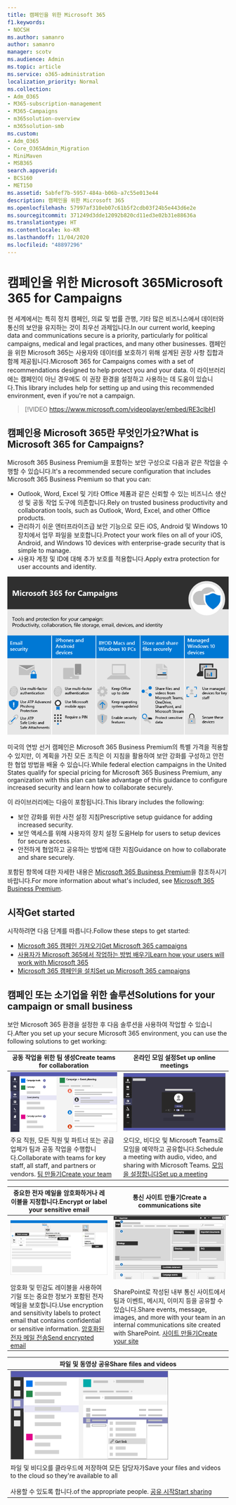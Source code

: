 ```yaml
---
title: 캠페인을 위한 Microsoft 365
f1.keywords:
- NOCSH
ms.author: samanro
author: samanro
manager: scotv
ms.audience: Admin
ms.topic: article
ms.service: o365-administration
localization_priority: Normal
ms.collection:
- Adm_O365
- M365-subscription-management
- M365-Campaigns
- m365solution-overview
- m365solution-smb
ms.custom:
- Adm_O365
- Core_O365Admin_Migration
- MiniMaven
- MSB365
search.appverid:
- BCS160
- MET150
ms.assetid: 5abfef7b-5957-484a-b06b-a7c55e013e44
description: 캠페인을 위한 Microsoft 365
ms.openlocfilehash: 57997af310eb07c61b5f2cdb03f24b5e443d6e2e
ms.sourcegitcommit: 371249d3dde12092b820cd11ed3e02b31e88636a
ms.translationtype: HT
ms.contentlocale: ko-KR
ms.lasthandoff: 11/04/2020
ms.locfileid: "48897296"
---
```

<a name="microsoft-365-for-campaigns"></a><span data-ttu-id="05cf2-103">캠페인을 위한 Microsoft 365</span><span class="sxs-lookup"><span data-stu-id="05cf2-103">Microsoft 365 for Campaigns</span></span>
===========================

<span data-ttu-id="05cf2-104">현 세계에서는 특히 정치 캠페인, 의료 및 법률 관행, 기타 많은 비즈니스에서 데이터와 통신의 보안을 유지하는 것이 최우선 과제입니다.</span><span class="sxs-lookup"><span data-stu-id="05cf2-104">In our current world, keeping data and communications secure is a priority, particularly for political campaigns, medical and legal practices, and many other businesses.</span></span> <span data-ttu-id="05cf2-105">캠페인을 위한 Microsoft 365는 사용자와 데이터를 보호하기 위해 설계된 권장 사항 집합과 함께 제공됩니다.</span><span class="sxs-lookup"><span data-stu-id="05cf2-105">Microsoft 365 for Campaigns comes with a set of recommendations designed to help protect you and your data.</span></span> <span data-ttu-id="05cf2-106">이 라이브러리에는 캠페인이 아닌 경우에도 이 권장 환경을 설정하고 사용하는 데 도움이 있습니다.</span><span class="sxs-lookup"><span data-stu-id="05cf2-106">This library includes help for setting up and using this recommended environment, even if you're not a campaign.</span></span>

> [!VIDEO https://www.microsoft.com/videoplayer/embed/RE3clbH]

<a name="what-is-microsoft-365-for-campaigns"></a><span data-ttu-id="05cf2-107">캠페인용 Microsoft 365란 무엇인가요?</span><span class="sxs-lookup"><span data-stu-id="05cf2-107">What is Microsoft 365 for Campaigns?</span></span>
------------------------------------

<span data-ttu-id="05cf2-108">Microsoft 365 Business Premium을 포함하는 보안 구성으로 다음과 같은 작업을 수행할 수 있습니다.</span><span class="sxs-lookup"><span data-stu-id="05cf2-108">It's a recommended secure configuration that includes Microsoft 365 Business Premium so that you can:</span></span>

- <span data-ttu-id="05cf2-109">Outlook, Word, Excel 및 기타 Office 제품과 같은 신뢰할 수 있는 비즈니스 생산성 및 공동 작업 도구에 의존합니다.</span><span class="sxs-lookup"><span data-stu-id="05cf2-109">Rely on trusted business productivity and collaboration tools, such as Outlook, Word, Excel, and other Office products.</span></span>
- <span data-ttu-id="05cf2-110">관리하기 쉬운 엔터프라이즈급 보안 기능으로 모든 iOS, Android 및 Windows 10 장치에서 업무 파일을 보호합니다.</span><span class="sxs-lookup"><span data-stu-id="05cf2-110">Protect your work files on all of your iOS, Android, and Windows 10 devices with enterprise-grade security that is simple to manage.</span></span>
- <span data-ttu-id="05cf2-111">사용자 계정 및 ID에 대해 추가 보호를 적용합니다.</span><span class="sxs-lookup"><span data-stu-id="05cf2-111">Apply extra protection for user accounts and identity.</span></span>

![Microsoft 365 Business Premium은 생산성 도구, 공동 작업 도구, 파일 저장소, 전자 메일, 장치 및 ID를 보호합니다.](../media/M365-WhatIsIt-SecurityFocus.png)

<span data-ttu-id="05cf2-113">미국의 연방 선거 캠페인은 Microsoft 365 Business Premium의 특별 가격을 적용할 수 있지만, 이 계획을 가진 모든 조직은 이 지침을 활용하여 보안 강화를 구성하고 안전한 협업 방법을 배울 수 있습니다.</span><span class="sxs-lookup"><span data-stu-id="05cf2-113">While federal election campaigns in the United States qualify for special pricing for Microsoft 365 Business Premium, any organization with this plan can take advantage of this guidance to configure increased security and learn how to collaborate securely.</span></span>

<span data-ttu-id="05cf2-114">이 라이브러리에는 다음이 포함됩니다.</span><span class="sxs-lookup"><span data-stu-id="05cf2-114">This library includes the following:</span></span>

- <span data-ttu-id="05cf2-115">보안 강화를 위한 사전 설정 지침</span><span class="sxs-lookup"><span data-stu-id="05cf2-115">Prescriptive setup guidance for adding increased security.</span></span>
- <span data-ttu-id="05cf2-116">보안 액세스를 위해 사용자의 장치 설정 도움</span><span class="sxs-lookup"><span data-stu-id="05cf2-116">Help for users to setup devices for secure access.</span></span>
- <span data-ttu-id="05cf2-117">안전하게 협업하고 공유하는 방법에 대한 지침</span><span class="sxs-lookup"><span data-stu-id="05cf2-117">Guidance on how to collaborate and share securely.</span></span>

<span data-ttu-id="05cf2-118">포함된 항목에 대한 자세한 내용은 [Microsoft 365 Business Premium](https://www.microsoft.com/microsoft-365/business)을 참조하시기 바랍니다.</span><span class="sxs-lookup"><span data-stu-id="05cf2-118">For more information about what's included, see [Microsoft 365 Business Premium](https://www.microsoft.com/microsoft-365/business).</span></span>

<a name="get-started"></a><span data-ttu-id="05cf2-119">시작</span><span class="sxs-lookup"><span data-stu-id="05cf2-119">Get started</span></span>
--------------------------

<span data-ttu-id="05cf2-120">시작하려면 다음 단계를 따릅니다.</span><span class="sxs-lookup"><span data-stu-id="05cf2-120">Follow these steps to get started:</span></span>

- [<span data-ttu-id="05cf2-121">Microsoft 365 캠페인 가져오기</span><span class="sxs-lookup"><span data-stu-id="05cf2-121">Get Microsoft 365 campaigns</span></span>](get-microsoft-365-campaigns.md)
- [<span data-ttu-id="05cf2-122">사용자가 Microsoft 365에서 작업하는 방법 배우기</span><span class="sxs-lookup"><span data-stu-id="05cf2-122">Learn how your users will work with Microsoft 365</span></span>](m365-campaigns-users.md)
- [<span data-ttu-id="05cf2-123">Microsoft 365 캠페인을 설치</span><span class="sxs-lookup"><span data-stu-id="05cf2-123">Set up Microsoft 365 campaigns</span></span>](microsoft-365-campaigns-setup-overview.md)

<a name="solutions-for-your-campaign-or-small-business"></a><span data-ttu-id="05cf2-124">캠페인 또는 소기업을 위한 솔루션</span><span class="sxs-lookup"><span data-stu-id="05cf2-124">Solutions for your campaign or small business</span></span>
--------------------------

<span data-ttu-id="05cf2-125">보안 Microsoft 365 환경을 설정한 후 다음 솔루션을 사용하여 작업할 수 있습니다.</span><span class="sxs-lookup"><span data-stu-id="05cf2-125">After you set up your secure Microsoft 365 environment, you can use the following solutions to get working:</span></span>

| <span data-ttu-id="05cf2-126">공동 작업을 위한 팀 생성</span><span class="sxs-lookup"><span data-stu-id="05cf2-126">Create teams for collaboration</span></span> | <span data-ttu-id="05cf2-127">온라인 모임 설정</span><span class="sxs-lookup"><span data-stu-id="05cf2-127">Set up online meetings</span></span> |
| ------------- | ------------- |
| ![SharePoint 커뮤니케이션 사이트](../media/sm-m365-democracy-teams-collab.png) | ![온라인 모임](../media/m365-democracy-teams-meetings.png) |
| <span data-ttu-id="05cf2-130">주요 직원, 모든 직원 및 파트너 또는 공급 업체가 팀과 공동 작업을 수행합니다.</span><span class="sxs-lookup"><span data-stu-id="05cf2-130">Collaborate with teams for key staff, all staff, and partners or vendors.</span></span> [<span data-ttu-id="05cf2-131">팀 만들기</span><span class="sxs-lookup"><span data-stu-id="05cf2-131">Create your team</span></span>](create-teams-for-collaboration.md) | <span data-ttu-id="05cf2-132">오디오, 비디오 및 Microsoft Teams로 모임을 예약하고 공유합니다.</span><span class="sxs-lookup"><span data-stu-id="05cf2-132">Schedule a meeting with audio, video, and sharing with Microsoft Teams.</span></span> [<span data-ttu-id="05cf2-133">모임을 설정합니다</span><span class="sxs-lookup"><span data-stu-id="05cf2-133">Set up a meeting</span></span>](set-up-meetings.md) |

| <span data-ttu-id="05cf2-134">중요한 전자 메일을 암호화하거나 레이블을 지정합니다.</span><span class="sxs-lookup"><span data-stu-id="05cf2-134">Encrypt or label your sensitive email</span></span> | <span data-ttu-id="05cf2-135">통신 사이트 만들기</span><span class="sxs-lookup"><span data-stu-id="05cf2-135">Create a communications site</span></span> |
| ------------- | ------------- |
| ![암호화되고 레이블이 지정된 전자 메일](../media/sm-m365-campaign-email-encrypt.png) | ![SharePoint 커뮤니케이션 사이트](../media/sm-m365-democracy-comms-site.png) |
| <span data-ttu-id="05cf2-138">암호화 및 민감도 레이블을 사용하여 기밀 또는 중요한 정보가 포함된 전자 메일을 보호합니다.</span><span class="sxs-lookup"><span data-stu-id="05cf2-138">Use encryption and sensitivity labels to protect email that contains confidential or sensitive information.</span></span> [<span data-ttu-id="05cf2-139">암호화된 전자 메일 전송</span><span class="sxs-lookup"><span data-stu-id="05cf2-139">Send encrypted email</span></span>](send-encrypted-email.md) | <span data-ttu-id="05cf2-140">SharePoint로 작성된 내부 통신 사이트에서 팀과 이벤트, 메시지, 이미지 등을 공유할 수 있습니다.</span><span class="sxs-lookup"><span data-stu-id="05cf2-140">Share events, message, images, and more with your team in an internal communications site created with SharePoint.</span></span> [<span data-ttu-id="05cf2-141">사이트 만들기</span><span class="sxs-lookup"><span data-stu-id="05cf2-141">Create your site</span></span>](create-communications-site.md) |

| <span data-ttu-id="05cf2-142">파일 및 동영상 공유</span><span class="sxs-lookup"><span data-stu-id="05cf2-142">Share files and videos</span></span> |
| ------------- |
| ![Microsoft Teams에서 파일 공유](../media/m365-democracy-teams-sharefiles.png) |
| <span data-ttu-id="05cf2-144">파일 및 비디오를 클라우드에 저장하여 모든 담당자가</span><span class="sxs-lookup"><span data-stu-id="05cf2-144">Save your files and videos to the cloud so they're available to all</span></span> <br><br><span data-ttu-id="05cf2-145">사용할 수 있도록 합니다.</span><span class="sxs-lookup"><span data-stu-id="05cf2-145">of the appropriate people.</span></span> [<span data-ttu-id="05cf2-146">공유 시작</span><span class="sxs-lookup"><span data-stu-id="05cf2-146">Start sharing</span></span>](share-files-and-videos.md) |

